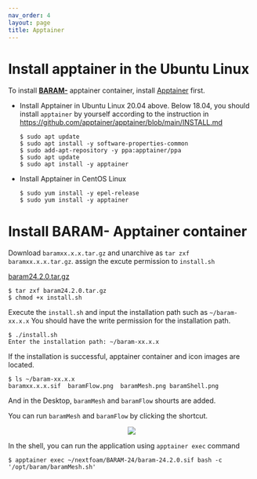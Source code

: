 ```yaml
---
nav_order: 4
layout: page
title: Apptainer
---
```


# Install apptainer in the Ubuntu Linux

To install [**BARAM-**](https://baramcfd.org) apptainer container, install [Apptainer](https://apptainer.org/) first.

- Install Apptainer in Ubuntu Linux 20.04 above. Below 18.04, you should install `apptainer` by yourself according to the instruction in https://github.com/apptainer/apptainer/blob/main/INSTALL.md

    ```
    $ sudo apt update
    $ sudo apt install -y software-properties-common
    $ sudo add-apt-repository -y ppa:apptainer/ppa
    $ sudo apt update
    $ sudo apt install -y apptainer
    ```


- Install Apptainer in CentOS Linux
    ```
    $ sudo yum install -y epel-release
    $ sudo yum install -y apptainer
    ```

# Install BARAM- Apptainer container

Download `baramxx.x.x.tar.gz` and unarchive as `tar zxf baramxx.x.x.tar.gz`. assign the excute permission to `install.sh`

[baram24.2.0.tar.gz](https://1drv.ms/f/s!AjRLfBSDK0kve_dcH66P_u7Itfo?e=KIPMGg)
```
$ tar zxf baram24.2.0.tar.gz
$ chmod +x install.sh
```

Execute the `install.sh` and input the installation path such as `~/baram-xx.x.x` You should have the write permission for the installation path.

```
$ ./install.sh
Enter the installation path: ~/baram-xx.x.x
```
If the installation is successful, apptainer container and icon images are located.
```
$ ls ~/baram-xx.x.x
baramxx.x.x.sif  baramFlow.png  baramMesh.png baramShell.png
```
And in the Desktop, `baramMesh` and `baramFlow` shourts are added.

You can run `baramMesh` and `baramFlow` by clicking the shortcut.

<p align='center'>
    <img src="https://github.com/nextfoam/baram-pages/raw/main/screenshots/ApptainerImage.png"><br>
</p>

In the shell, you can run the application using `apptainer exec` command
```
$ apptainer exec ~/nextfoam/BARAM-24/baram-24.2.0.sif bash -c '/opt/baram/baramMesh.sh'
```
